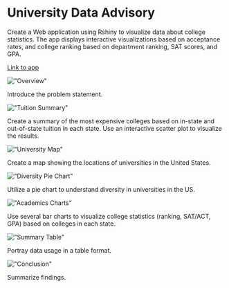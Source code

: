 # University Data Advisory
Create a Web application using Rshiny to visualize data about college statistics. The app displays interactive visualizations based on acceptance rates, and college ranking based on department ranking, SAT scores, and GPA.

[Link to app](https://amaswa.shinyapps.io/final-project-amaswauw/)

!["Overview"](images/page1.png)

Introduce the problem statement.

!["Tuition Summary"](images/page2.png)

Create a summary of the most expensive colleges based on in-state and out-of-state tuition in each state. Use an interactive scatter plot to visualize the results.

!["University Map"](images/page3.png)

Create a map showing the locations of universities in the United States.

!["Diversity Pie Chart"](images/page4.png)

Utilize a pie chart to understand diversity in universities in the US.

!["Academics Charts"](images/page5.png)

Use several bar charts to visualize college statistics (ranking, SAT/ACT, GPA) based on colleges in each state.

!["Summary Table"](images/page6.png)

Portray data usage in a table format.

!["Conclusion"](images/page7.png)

Summarize findings.


